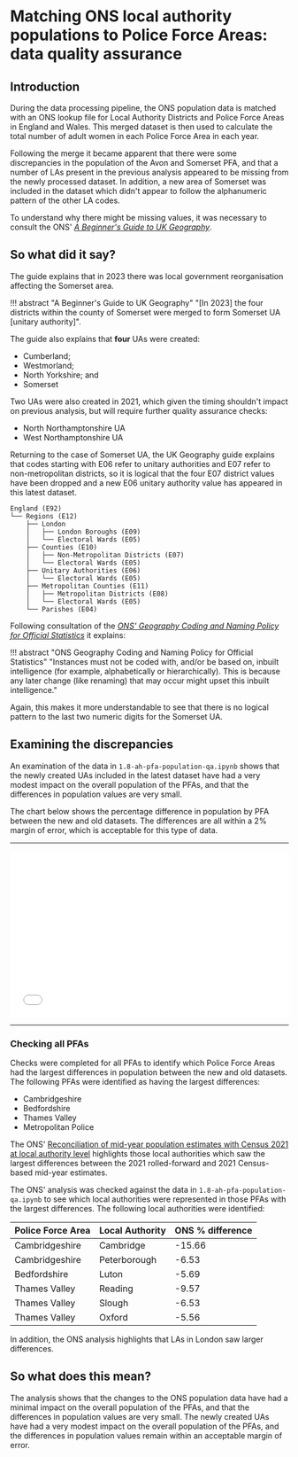 # Matching ONS local authority populations to Police Force Areas: data quality assurance
## Introduction
During the data processing pipeline, the ONS population data is matched with an ONS lookup file for Local Authority Districts and Police Force Areas in England and Wales. This merged dataset is then used to calculate the total number of adult women in each Police Force Area in each year.

Following the merge it became apparent that there were some discrepancies in the population of the Avon and Somerset PFA, and that a number of LAs present in the previous analysis appeared to be missing from the newly processed dataset. In addition, a new area of Somerset was included in the dataset which didn't appear to follow the alphanumeric pattern of the other LA codes.

To understand why there might be missing values, it was necessary to consult the ONS' [*A Beginner's Guide to UK Geography*](https://geoportal.statistics.gov.uk/datasets/d1f39e20edb940d58307a54d6e1045cd/about). 


## So what did it say?
The guide explains that in 2023 there was local government reorganisation affecting the Somerset area.

!!! abstract "A Beginner's Guide to UK Geography"
    "[In 2023] the four districts within the county of Somerset were merged to form Somerset UA [unitary authority]".

The guide also explains that **four** UAs were created:

  * Cumberland;
  * Westmorland;
  * North Yorkshire; and
  * Somerset

Two UAs were also created in 2021, which given the timing shouldn't impact on previous analysis, but will require further quality assurance checks:

  * North Northamptonshire UA
  * West Northamptonshire UA

Returning to the case of Somerset UA, the UK Geography guide explains that codes starting with E06 refer to unitary authorities and E07 refer to non-metropolitan districts, so it is logical that the four E07 district values have been dropped and a new E06 unitary authority value has appeared in this latest dataset.

``` title="A Beginner's Guide to UK Geography" hl_lines="7 9"
England (E92)
└── Regions (E12)
    ├── London
    │   ├── London Boroughs (E09)
    │   └── Electoral Wards (E05)
    ├── Counties (E10)
    │   ├── Non-Metropolitan Districts (E07)
    │   └── Electoral Wards (E05)
    ├── Unitary Authorities (E06)
    │   └── Electoral Wards (E05)
    ├── Metropolitan Counties (E11)
    │   ├── Metropolitan Districts (E08)
    │   └── Electoral Wards (E05)
    └── Parishes (E04)
```
Following consultation of the [*ONS' Geography Coding and Naming Policy for Official Statistics*](https://geoportal.statistics.gov.uk/documents/5a050dcaac8049dc9dc0aa7de0943378/about) it explains:

!!! abstract "ONS Geography Coding and Naming Policy for Official Statistics"
    "Instances must not be coded with, and/or be based on, inbuilt intelligence (for example, alphabetically or hierarchically). This is because any later change (like renaming) that may occur might upset this inbuilt intelligence."

Again, this makes it more understandable to see that there is no logical pattern to the last two numeric digits for the Somerset UA.


## Examining the discrepancies
An examination of the data in `1.8-ah-pfa-population-qa.ipynb` shows that the newly created UAs included in the latest dataset have had a very modest impact on the overall population of the PFAs, and that the differences in population values are very small.

The chart below shows the percentage difference in population by PFA between the new and old datasets. The differences are all within a 2% margin of error, which is acceptable for this type of data.
<!-- Percentage Differences in Population by PFA (New vs Old Data) -->
<div style="text-align: center;">
    <hr class="heavy">
    <iframe width="100%" height="300" frameborder="0" scrolling="no" src="../../assets/pfa_population_comparison.html">
    </iframe>
    <hr class="light">
</div>

### Checking all PFAs
Checks were completed for all PFAs to identify which Police Force Areas had the largest differences in population between the new and old datasets. The following PFAs were identified as having the largest differences:

* Cambridgeshire
* Bedfordshire
* Thames Valley
* Metropolitan Police

The ONS' [Reconciliation of mid-year population estimates with Census 2021 at local authority level](https://www.ons.gov.uk/peoplepopulationandcommunity/populationandmigration/populationestimates/articles/reconciliationofmidyearpopulationestimateswithcensus2021atlocalauthoritylevel/2023-03-02#local-authorities-with-the-largest-differences) highlights those local authorities which saw the largest differences between the 2021 rolled-forward and 2021 Census-based mid-year estimates.

The ONS' analysis was checked against the data in `1.8-ah-pfa-population-qa.ipynb` to see which local authorities were represented in those PFAs with the largest differences. The following local authorities were identified:

| Police Force Area | Local Authority | ONS % difference |
| ----------------- | --------------- | ---------------- |
| Cambridgeshire    | Cambridge       | \-15.66          |
| Cambridgeshire    | Peterborough    | \-6.53           |
| Bedfordshire      | Luton           | \-5.69           |
| Thames Valley     | Reading         | \-9.57           |
| Thames Valley     | Slough          | \-6.53           |
| Thames Valley     | Oxford          | \-5.56           |

In addition, the ONS analysis highlights that LAs in London saw larger differences.


## So what does this mean?
The analysis shows that the changes to the ONS population data have had a minimal impact on the overall population of the PFAs, and that the differences in population values are very small. The newly created UAs have had a very modest impact on the overall population of the PFAs, and the differences in population values remain within an acceptable margin of error.